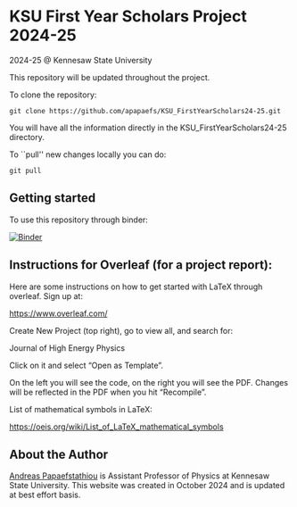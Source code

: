 # KSU First Year Scholars Project 2024-25

2024-25 @ Kennesaw State University

This repository will be updated throughout the project. 

To clone the repository: 

```
git clone https://github.com/apapaefs/KSU_FirstYearScholars24-25.git
```

You will have all the information directly in the KSU_FirstYearScholars24-25 directory. 

To ``pull'' new changes locally you can do:

```
git pull
```

## Getting started

To use this repository through binder:

[![Binder](https://mybinder.org/badge_logo.svg)](https://mybinder.org/v2/gh/apapaefs/KSU_FirstYearScholars24-25/HEAD)

## Instructions for Overleaf (for a project report):

Here are some instructions on how to get started with LaTeX through overleaf. Sign up at: 
 
https://www.overleaf.com/

Create New Project (top right), go to view all, and search for:
 
Journal of High Energy Physics
 
Click on it and select “Open as Template”.
 
On the left you will see the code, on the right you will see the PDF. Changes will be reflected in the PDF when you hit “Recompile”.
 
List of mathematical symbols in LaTeX:
 
https://oeis.org/wiki/List_of_LaTeX_mathematical_symbols

## About the Author

[Andreas Papaefstathiou](https://facultyweb.kennesaw.edu/apapaefs/) is Assistant Professor of Physics at Kennesaw State University. This website was created in October 2024 and is updated at best effort basis.
